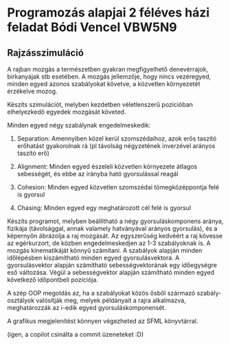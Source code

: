 # Programozás alapjai 2 féléves házi feladat Bódi Vencel VBW5N9

## Rajzásszimuláció

A rajban mozgás a természetben gyakran megfigyelhető denevérrajok, birkanyájak stb esetében. A mozgás jellemzője, hogy nincs vezéregyed, minden egyed azonos szabályokat követve, a közvetlen környezetét érzékelve mozog.

Készíts szimulációt, melyben kezdetben véletlenszerű pozícióban elhelyezkedő egyedek mozgását követed.

Minden egyed négy szabálynak engedelmeskedik:

1) Separation: Amennyiben közel kerül szomszédaihoz, azok erős taszító erőhatást gyakorolnak rá (pl távolság négyzetének inverzével arányos taszító erő)

2) Alignment: Minden egyed észeleli közvetlen környezete átlagos sebességét, és ebbe az irányba ható gyorsulással reagál

3) Cohesion: Minden egyed közvetlen szomszédai tömegközéppontja felé is gyorsul

4) Chasing: Minden egyed egy meghatározott cél felé is gyorsul

Készíts programot, melyben beállítható a négy gyorsuláskomponens aránya, fizikája (távolsággal, annak valamely hatványával arányos gyorsulás), és a képernyőn ábrázolja a raj mozgását. Az egyszerűség kedvéért a raj kövesse az egérkurzort, de közben engedelmeskedjen az 1-3 szabályoknak is.
A mozgás kinematikáját könnyű számítani. A szabályok alapján minden időlépésben kiszámítható minden egyed gyorsulásvektora. A gyorsulásvektor alapján számítható sebességvektorának egy időegységre eső változása. Végül a sebességvektor alapján számítható minden egyed következő időpontbeli pozíciója.

A szép OOP megoldás az, ha a szabályokat közös ősből származó szabály-osztályok valósítják meg, melyek példányait a rajra alkalmazva, meghatározzák az i-edik egyed gyorsuláskomponensét.

A grafikus megjelenítést könnyen végezheted az SFML könyvtárral.






(igen, a copilot csinálta a commit üzeneteket :D)
